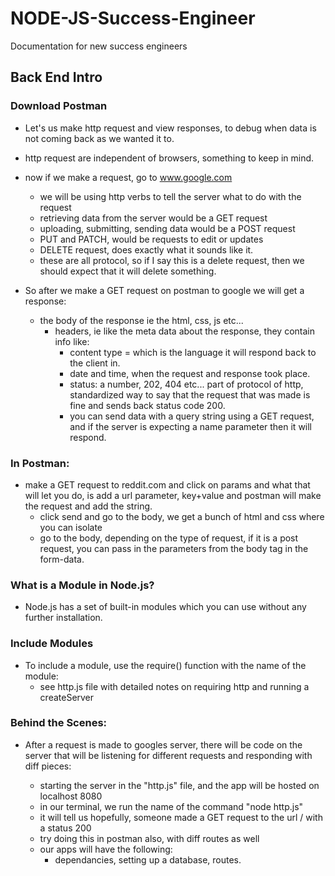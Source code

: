 # NODE-JS-Success-Engineer
Documentation for new success engineers

## Back End Intro

### Download Postman

- Let's us make http request and view responses, to debug when data is not coming back as we wanted it to.

- http request are independent of browsers, something to keep in mind.

- now if we make a request, go to www.google.com

    - we will be using http verbs to tell the server what to do with the request
    - retrieving data from the server would be a GET request
    - uploading, submitting, sending data would be a POST request
    - PUT and PATCH, would be requests to edit or updates
    - DELETE request, does exactly what it sounds like it.
    - these are all protocol, so if I say this is a delete request, then we should expect that it will delete something.

- So after we make a GET request on postman to google we will get a response:

    - the body of the response ie the html, css, js etc...
        - headers, ie like the meta data about the response, they contain info like:
            - content type = which is the language it will respond back to the client in.
            - date and time, when the request and response took place.
            - status: a number, 202, 404 etc... part of protocol of http, standardized way to say that the request that was made is fine and sends back status code 200.
            - you can send data with a query string using a GET request, and if the server is expecting a name parameter then it will respond.


### In Postman:

- make a GET request to reddit.com and click on params and what that will let you do, is add a url parameter, key+value and postman will make the request and add the string.
    - click send and go to the body, we get a bunch of html and css where you can isolate
    - go to the body, depending on the type of request, if it is a post request, you can pass in the parameters from the body tag in the form-data.


### What is a Module in Node.js?

- Node.js has a set of built-in modules which you can use without any further installation.

### Include Modules

- To include a module, use the require() function with the name of the module:
    - see http.js file with detailed notes on requiring http and running a createServer

### Behind the Scenes:

- After a request is made to googles server, there will be code on the server that will be listening for different requests and responding with diff pieces:

    - starting the server in the "http.js" file, and the app will be hosted on localhost 8080
    - in our terminal, we run the name of the command "node http.js"
    - it will tell us hopefully, someone made a GET request to the url / with a status 200
    - try doing this in postman also, with diff routes as well
    - our apps will have the following:
        - dependancies, setting up a database, routes.
